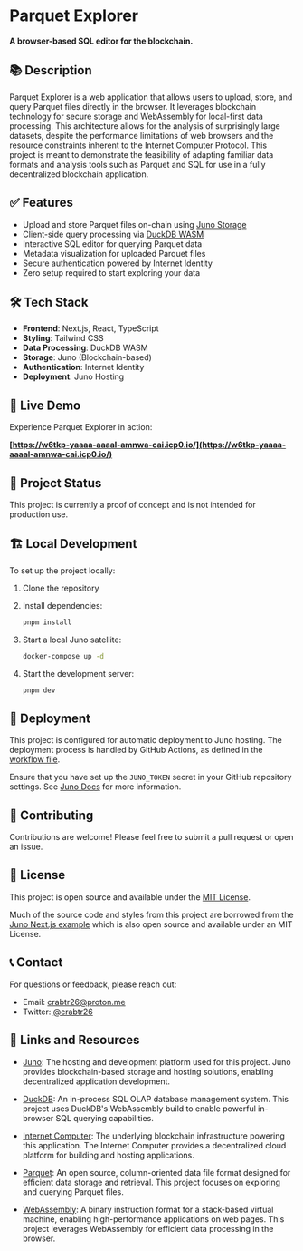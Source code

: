 # Parquet Explorer

**A browser-based SQL editor for the blockchain.**

## 📚 Description

Parquet Explorer is a web application that allows users to upload, store, and query Parquet files directly in the browser. It leverages blockchain technology for secure storage and WebAssembly for local-first data processing. This architecture allows for the analysis of surprisingly large datasets, despite the performance limitations of web browsers and the resource constraints inherent to the Internet Computer Protocol. This project is meant to demonstrate the feasibility of adapting familiar data formats and analysis tools such as Parquet and SQL for use in a fully decentralized blockchain application.

## ✅ Features

- Upload and store Parquet files on-chain using [Juno Storage](https://juno.build/docs/build/storage)
- Client-side query processing via [DuckDB WASM](https://duckdb.org/docs/api/wasm/overview)
- Interactive SQL editor for querying Parquet data
- Metadata visualization for uploaded Parquet files
- Secure authentication powered by Internet Identity
- Zero setup required to start exploring your data

## 🛠️ Tech Stack

- **Frontend**: Next.js, React, TypeScript
- **Styling**: Tailwind CSS
- **Data Processing**: DuckDB WASM
- **Storage**: Juno (Blockchain-based)
- **Authentication**: Internet Identity
- **Deployment**: Juno Hosting

## 🌟 Live Demo

Experience Parquet Explorer in action:

**[https://w6tkp-yaaaa-aaaal-amnwa-cai.icp0.io/](https://w6tkp-yaaaa-aaaal-amnwa-cai.icp0.io/)**

## 🚧 Project Status

This project is currently a proof of concept and is not intended for production use.

## 🏗️ Local Development

To set up the project locally:

1. Clone the repository
2. Install dependencies:

   ```bash
   pnpm install
   ```

3. Start a local Juno satellite:

   ```bash
   docker-compose up -d
   ```

4. Start the development server:

   ```bash
   pnpm dev
   ```

## 🚀 Deployment

This project is configured for automatic deployment to Juno hosting. The deployment process is handled by GitHub Actions, as defined in the [workflow file](.github/workflows/main.yml).

Ensure that you have set up the `JUNO_TOKEN` secret in your GitHub repository settings. See [Juno Docs](https://juno.build/docs/guides/github-actions) for more information.

## 🤝 Contributing

Contributions are welcome! Please feel free to submit a pull request or open an issue.

## 📄 License

This project is open source and available under the [MIT License](LICENSE).

Much of the source code and styles from this project are borrowed from the [Juno Next.js example](https://github.com/junobuild/create-juno/tree/main/templates/nextjs-example) which is also open source and available under an MIT License.

## 📞 Contact

For questions or feedback, please reach out:

- Email: [crabtr26@proton.me](mailto:crabtr26@proton.me)
- Twitter: [@crabtr26](https://x.com/crabtr26)

## 🔗 Links and Resources

- [Juno](https://juno.build): The hosting and development platform used for this project. Juno provides blockchain-based storage and hosting solutions, enabling decentralized application development.

- [DuckDB](https://duckdb.org): An in-process SQL OLAP database management system. This project uses DuckDB's WebAssembly build to enable powerful in-browser SQL querying capabilities.

- [Internet Computer](https://internetcomputer.org): The underlying blockchain infrastructure powering this application. The Internet Computer provides a decentralized cloud platform for building and hosting applications.

- [Parquet](https://parquet.apache.org/): An open source, column-oriented data file format designed for efficient data storage and retrieval. This project focuses on exploring and querying Parquet files.

- [WebAssembly](https://webassembly.org/): A binary instruction format for a stack-based virtual machine, enabling high-performance applications on web pages. This project leverages WebAssembly for efficient data processing in the browser.
